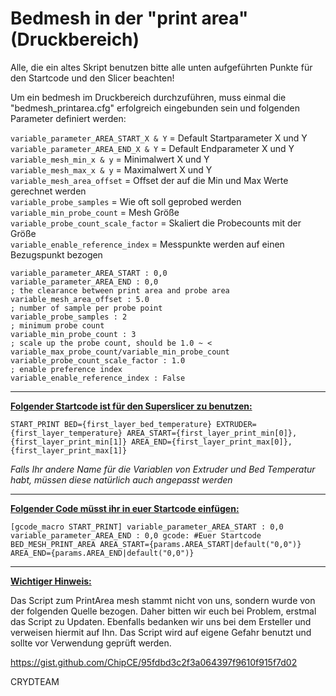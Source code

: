 # Bedmesh in der "print area" (Druckbereich)

Alle, die ein altes Skript benutzen bitte alle unten aufgeführten Punkte für den Startcode und den Slicer beachten!
  
Um ein bedmesh im Druckbereich durchzuführen, muss einmal die "bedmesh_printarea.cfg" erfolgreich eingebunden sein und folgenden Parameter definiert werden:  
  
`variable_parameter_AREA_START_X & Y` = Default Startparameter X und Y  
`variable_parameter_AREA_END_X & Y` = Default Endparameter X und Y  
`variable_mesh_min_x & y` = Minimalwert X und Y  
`variable_mesh_max_x & y` = Maximalwert X und Y  
`variable_mesh_area_offset` = Offset der auf die Min und Max Werte gerechnet werden  
`variable_probe_samples` = Wie oft soll geprobed werden  
`variable_min_probe_count` = Mesh Größe  
`variable_probe_count_scale_factor` = Skaliert die Probecounts mit der Größe  
`variable_enable_reference_index` = Messpunkte werden auf einen Bezugspunkt bezogen  
  
```
variable_parameter_AREA_START : 0,0
variable_parameter_AREA_END : 0,0
; the clearance between print area and probe area 
variable_mesh_area_offset : 5.0
; number of sample per probe point
variable_probe_samples : 2
; minimum probe count
variable_min_probe_count : 3
; scale up the probe count, should be 1.0 ~ < variable_max_probe_count/variable_min_probe_count
variable_probe_count_scale_factor : 1.0
; enable preference index
variable_enable_reference_index : False
```  
  
---     
**<u>Folgender Startcode ist für den Superslicer zu benutzen:</u>**  
  
`START_PRINT BED={first_layer_bed_temperature} EXTRUDER={first_layer_temperature} AREA_START={first_layer_print_min[0]},{first_layer_print_min[1]} AREA_END={first_layer_print_max[0]},{first_layer_print_max[1]}`
   
_Falls Ihr andere Name für die Variablen von Extruder und Bed Temperatur habt, müssen diese natürlich auch angepasst werden_  
  
 --- 
 **<u>Folgender Code müsst ihr in euer Startcode einfügen:</u>**  
  
`[gcode_macro START_PRINT]
variable_parameter_AREA_START : 0,0
variable_parameter_AREA_END : 0,0
gcode:
 #Euer Startcode 
 BED_MESH_PRINT_AREA AREA_START={params.AREA_START|default("0,0")} AREA_END={params.AREA_END|default("0,0")}`  
   
 ---
<u>**Wichtiger Hinweis:** </u>  
   
  
Das Script zum PrintArea mesh stammt nicht von uns, sondern wurde von der folgenden Quelle bezogen. Daher bitten wir euch bei Problem, erstmal das Script zu Updaten.
Ebenfalls bedanken wir uns bei dem Ersteller und verweisen hiermit auf Ihn. Das Script wird auf eigene Gefahr benutzt und sollte vor Verwendung geprüft werden.  
  
https://gist.github.com/ChipCE/95fdbd3c2f3a064397f9610f915f7d02

  
  
CRYDTEAM
